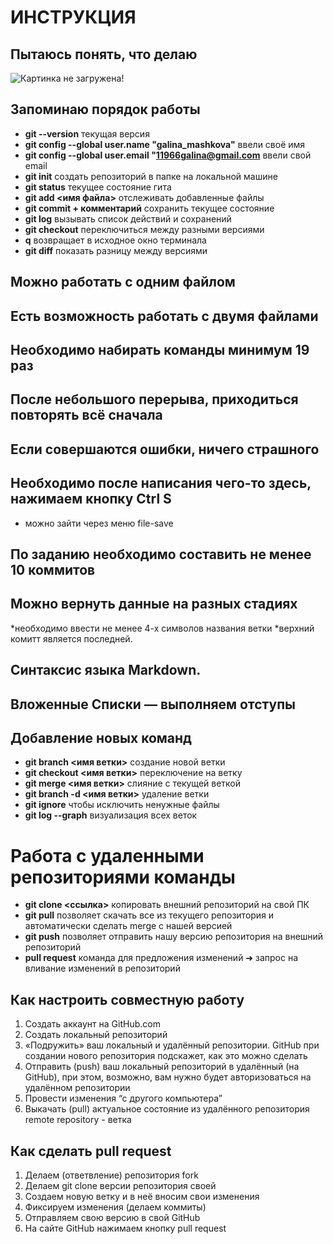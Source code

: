 # ИНСТРУКЦИЯ
## Пытаюсь понять, что делаю
![Картинка не загружена!](Image.png)
## Запоминаю порядок работы
* **git --version** текущая версия
* **git config --global user.name "galina_mashkova"** ввели своё имя
* **git config --global user.email "11966galina@gmail.com** ввели свой email
* **git init** создать репозиторий в папке на локальной машине
* **git status** текущее состояние гита
* **git add <имя файла>** отслеживать добавленные файлы
* **git commit + комментарий** сохранить текущее состояние
* **git log** вызывать список действий и сохранений
* **git checkout** переключиться между разными версиями
* **q** возвращает в исходное окно терминала
* **git diff** показать разницу между версиями
## Можно работать с одним файлом
## Есть возможность работать с двумя файлами
## Необходимо набирать команды минимум 19 раз
## После небольшого перерыва, приходиться повторять всё сначала
## Если совершаются ошибки, ничего страшного
## Необходимо после написания чего-то здесь, нажимаем кнопку Ctrl S
* можно зайти через меню file-save
## По заданию необходимо составить не менее 10 коммитов
## Можно вернуть данные на разных стадиях
*необходимо ввести не менее 4-х символов названия ветки
*верхний комитт является последней.
## Синтаксис языка Markdown. 
## Вложенные Списки — выполняем отступы
## Добавление новых команд
* **git branch <имя ветки>** создание новой ветки
* **git checkout <имя ветки>** переключение на ветку
* **git merge <имя ветки>** слияние с текущей веткой
* **git branch -d <имя ветки>** удаление ветки
* **git ignore** чтобы исключить ненужные файлы
* **git log --graph** визуализация всех веток
# Работа с удаленными репозиториями команды
* **git clone <ссылка>** копировать внешний репозиторий на свой ПК
* **git pull** позволяет скачать все из текущего репозитория и автоматически сделать merge с нашей версией
* **git push** позволяет отправить нашу версию репозитория на внешний репозиторий
* **pull request** команда для предложения изменений ➜ запрос на вливание изменений в репозиторий 

## Как настроить совместную работу 
1. Создать аккаунт на GitHub.com
2. Создать локальный репозиторий 
3. «Подружить» ваш локальный и удалённый репозитории. GitHub при создании нового репозитория подскажет, как это можно сделать 
4. Отправить (push) ваш локальный репозиторий в удалённый (на GitHub), при этом, возможно, вам нужно будет авторизоваться на удалённом репозитории
5. Провести изменения “с другого компьютера”
6.  Выкачать (pull) актуальное состояние из удалённого репозитория 
remote repository - ветка

## Как сделать pull request
1. Делаем (ответвление) репозитория fork
2. Делаем git clone версии репозитория своей
3. Создаем новую ветку и в неё вносим свои изменения
4. Фиксируем изменения (делаем коммиты)
5. Отправляем свою версию в свой GitHub
6. На сайте GitHub нажимаем кнопку pull request